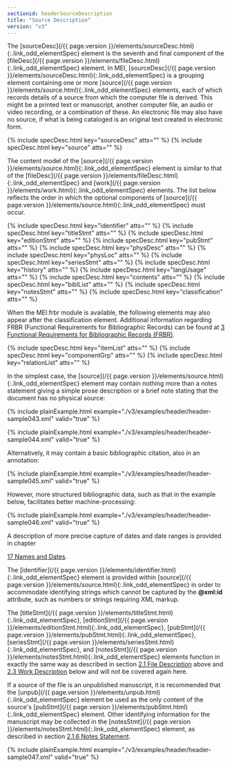 ```yaml
---
sectionid: headerSourceDescription
title: "Source Description"
version: "v3"
---
```




The [sourceDesc](/{{ page.version }}/elements/sourceDesc.html){:.link_odd_elementSpec} element is the seventh and final component of the [fileDesc](/{{ page.version }}/elements/fileDesc.html){:.link_odd_elementSpec} element. In MEI, [sourceDesc](/{{ page.version }}/elements/sourceDesc.html){:.link_odd_elementSpec} is a grouping
element containing one or more [source](/{{ page.version }}/elements/source.html){:.link_odd_elementSpec} elements, each of which records
details of a source from which the computer file is derived. This might be a printed
text or
manuscript, another computer file, an audio or video recording, or a combination of
these.
An electronic file may also have no source, if what is being cataloged is an original
text
created in electronic form.



{% include specDesc.html key="sourceDesc" atts="" %}
{% include specDesc.html key="source" atts="" %}



The content model of the [source](/{{ page.version }}/elements/source.html){:.link_odd_elementSpec} element is similar to that of the [fileDesc](/{{ page.version }}/elements/fileDesc.html){:.link_odd_elementSpec} and [work](/{{ page.version }}/elements/work.html){:.link_odd_elementSpec} elements. The list below
reflects the order in which the optional components of [source](/{{ page.version }}/elements/source.html){:.link_odd_elementSpec} must
occur.



{% include specDesc.html key="identifier" atts="" %}
{% include specDesc.html key="titleStmt" atts="" %}
{% include specDesc.html key="editionStmt" atts="" %}
{% include specDesc.html key="pubStmt" atts="" %}
{% include specDesc.html key="physDesc" atts="" %}
{% include specDesc.html key="physLoc" atts="" %}
{% include specDesc.html key="seriesStmt" atts="" %}
{% include specDesc.html key="history" atts="" %}
{% include specDesc.html key="langUsage" atts="" %}
{% include specDesc.html key="contents" atts="" %}
{% include specDesc.html key="biblList" atts="" %}
{% include specDesc.html key="notesStmt" atts="" %}
{% include specDesc.html key="classification" atts="" %}



When the MEI.frbr module is available, the following elements may also appear after
the
classification element. Additional information regarding FRBR (Functional Requirements
for
Bibliographic Records) can be found at <a class="link_ptr" title="Functional Requirements for Bibliographic Records (FRBR)" href="/{{ page.version }}/guidelines/FRBR.html">3 Functional Requirements for Bibliographic Records (FRBR)</a>.



{% include specDesc.html key="itemList" atts="" %}
{% include specDesc.html key="componentGrp" atts="" %}
{% include specDesc.html key="relationList" atts="" %}



In the simplest case, the [source](/{{ page.version }}/elements/source.html){:.link_odd_elementSpec} element may contain nothing more
than a notes statement giving a simple prose description or a brief note stating that
the
document has no physical source:

{% include plainExample.html example="./v3/examples/header/header-sample043.xml" valid="true" %}

{% include plainExample.html example="./v3/examples/header/header-sample044.xml" valid="true" %}

Alternatively, it may contain a basic bibliographic citation, also in an annotation:

{% include plainExample.html example="./v3/examples/header/header-sample045.xml" valid="true" %}

However, more structured bibliographic data, such as that in the example below, facilitates
better machine-processing:

{% include plainExample.html example="./v3/examples/header/header-sample046.xml" valid="true" %}

A description of more precise capture of dates and date ranges is provided in chapter

<a class="link_ptr" title="Names and Dates" href="/{{ page.version }}/guidelines/namesDates.html">17 Names and Dates</a>.

The [identifier](/{{ page.version }}/elements/identifier.html){:.link_odd_elementSpec} element is provided within [source](/{{ page.version }}/elements/source.html){:.link_odd_elementSpec} in order to accommodate identifying strings which cannot be captured by the
**@xml:id** attribute, such as numbers or strings requiring XML markup.

The [titleStmt](/{{ page.version }}/elements/titleStmt.html){:.link_odd_elementSpec}, [editionStmt](/{{ page.version }}/elements/editionStmt.html){:.link_odd_elementSpec}, [pubStmt](/{{ page.version }}/elements/pubStmt.html){:.link_odd_elementSpec}, [seriesStmt](/{{ page.version }}/elements/seriesStmt.html){:.link_odd_elementSpec}, and [notesStmt](/{{ page.version }}/elements/notesStmt.html){:.link_odd_elementSpec}
elements function in exactly the same way as described in section 
<a class="link_ptr" title="File Description" href="/{{ page.version }}/guidelines/header.html#headerFileDescription">2.1 File Description</a> above and 
<a class="link_ptr" title="Work Description" href="/{{ page.version }}/guidelines/header.html#headerWorkDescription">2.3 Work Description</a> below
and will not be covered again here.

If a source of the file is an unpublished manuscript, it is recommended that the [unpub](/{{ page.version }}/elements/unpub.html){:.link_odd_elementSpec} element be used as the only content of the source's [pubStmt](/{{ page.version }}/elements/pubStmt.html){:.link_odd_elementSpec} element. Other identifying information for the manuscript may be
collected in the [notesStmt](/{{ page.version }}/elements/notesStmt.html){:.link_odd_elementSpec} element, as described in section 
<a class="link_ptr" title="Notes Statement" href="/{{ page.version }}/guidelines/header.html#headerNotesStatement">2.1.6 Notes Statement</a>.

{% include plainExample.html example="./v3/examples/header/header-sample047.xml" valid="true" %}


